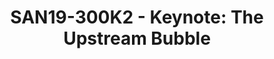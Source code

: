 ---
youtube_video_url: https://www.youtube.com/watch?v=NuasaxTVwco
amazon_s3_presentation_url: https://static.linaro.org/connect/san19/presentations/san19-300k2.pdf
amazon_s3_video_url: https://static.linaro.org/connect/san19/videos/san19-300k2.mp4
categories:
- san19
description: SOC vendors are often regarded as not being good open source citizens.
  &nbsp;They tend to work downstream with upstream being an afterthought -- if its
  even being thought of at all. &nbsp;This is contrary to open source community practices
  and can cause friction when engineers operating in these different modes try to
  interact. &nbsp;There are often good reasons, and sometimes not-so-good reasons,
  for this type of behavior. &nbsp;In this talk I will attempt to give more insight
  into why SOC vendors are downstream-focused, what types of issues motivate this
  behavior, and how we can better bridge these ecosystems to "pop the bubble".
image: /assets/images/featured-images/san19/SAN19-300K2.png
session_attendee_num: '155'
session_id: SAN19-300K2
session_room: Pacific Room (Keynote)
session_slot:
  end_time: '2019-09-25 11:00:00'
  start_time: '2019-09-25 10:30:00'
session_speakers:
- speaker_bio: Bryan Huntsman is a Senior Director at the Qualcomm Innovation Center
    and is responsible for Linux Kernel development on Qualcomm Snapdragon processors
    for mobile and IoT markets. &nbsp;Over the past decade, he has set up a team of
    engineers and engineering processes that contributed to the launch of billions
    of Android devices. Prior to joining Qualcomm, Bryan spent 10 years in the telecommunications
    industry working as a SW/FW developer for embedded, real-time systems. Bryan has
    a B.S in Computer Engineering from the University of Florida.
  speaker_company: Qualcomm Innovation Center
  speaker_image: /assets/images/speakers/san19/bryan-huntsman.jpg
  speaker_location: ''
  speaker_name: Bryan Huntsman
  speaker_position: Sr Director
  speaker_url: ''
  speaker_username: bryanh
session_track: None/Other
tag: session
tags:
- Keynote
- Open Source Development
title: 'SAN19-300K2 - Keynote: The Upstream Bubble'
---